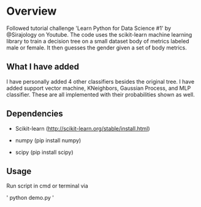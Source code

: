 # Overview

Followed tutorial challenge 'Learn Python for Data Science #1' by @Sirajology on Youtube. The code uses the scikit-learn machine learning library to train a decision tree on a small dataset body of metrics labeled male or female. It then guesses the gender given a set of body metrics.

## What I have added

I have personally added 4 other classifiers besides the original tree. I have added support vector machine, KNeighbors, Gaussian Process, and MLP classifier. These are all implemented with their probabilities shown as well. 

## Dependencies 

- Scikit-learn (http://scikit-learn.org/stable/install.html)

- numpy (pip install numpy)

- scipy (pip install scipy)

## Usage

Run script in cmd or terminal via

' python demo.py '
